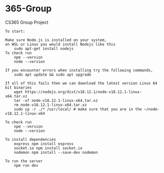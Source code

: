 # 365-Group
CS365 Group Project

    To start:

    Make sure Node.js is installed on your system,
    on WSL or Linux you would install Nodejs like this 
        sudo apt-get install nodejs
    To check run 
        npm --version 
        node --version

    If you encounter errors when installing try the following commands, 
        sudo apt update && sudo apt upgrade

    If all of this fails then we can download the latest version Linux 64 bit binaries
        wget https://nodejs.org/dist/v18.12.1/node-v18.12.1-linux-x64.tar.xz
        tar -xf node-v18.12.1-linux-x64.tar.xz
        rm node-v18.12.1-linux-x64.tar.xz
        sudo cp -r ./* /usr/local/ # make sure that you are in the ~/node-v18.12.1-linux-x64

    To check run 
        npm --version 
        node --version

    To install dependencies
        express npm install express
        socket.io npm install socket.io
        nodemon npm install --save-dev nodemon

    To run the server
        npm run dev